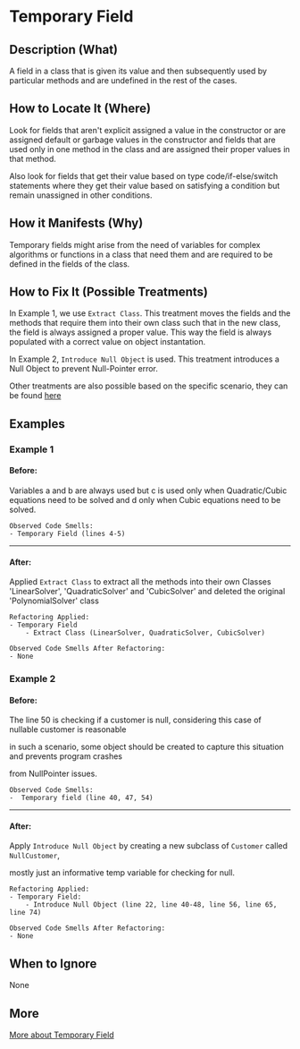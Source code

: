 # Temporary Field

## Description (What)

A field in a class that is given its value and then subsequently used by particular methods and are undefined in the rest of the cases.

## How to Locate It (Where)

Look for fields that aren't explicit assigned a value in the constructor or are assigned default or garbage values in the constructor and fields that are used only in one method in the class and are assigned their proper values in that method.

Also look for fields that get their value based on type code/if-else/switch statements where they get their value based on satisfying a condition but remain unassigned in other conditions.

## How it Manifests (Why)

Temporary fields might arise from the need of variables for complex algorithms or functions in a class that need them and are required to be defined in the fields of the class.

## How to Fix It (Possible Treatments)

In Example 1, we use `Extract Class`. This treatment moves the fields and the methods that require them into their own class such that in the new class, the field is always assigned a proper value. This way the field is always populated with a correct value on object instantation.

In Example 2, `Introduce Null Object` is used. This treatment introduces a Null Object to prevent Null-Pointer error.

Other treatments are also possible based on the specific scenario, they can be found [here](https://refactoring.guru/smells/temporary-field#:~:text=Treatment)

## Examples

### Example 1

#### Before:

Variables a and b are always used but c is used only when Quadratic/Cubic equations need to be solved and d only when Cubic equations need to be solved.

```
Observed Code Smells:
- Temporary Field (lines 4-5)
```

---

#### After:

Applied `Extract Class` to extract all the methods into their own Classes 'LinearSolver', 'QuadraticSolver' and 'CubicSolver' and deleted the original 'PolynomialSolver' class

```
Refactoring Applied:
- Temporary Field
    - Extract Class (LinearSolver, QuadraticSolver, CubicSolver)
```

```
Observed Code Smells After Refactoring:
- None
```

### Example 2

#### Before:

The line 50 is checking if a customer is null, considering this case of nullable customer is reasonable

in such a scenario, some object should be created to capture this situation and prevents program crashes

from NullPointer issues.

```
Observed Code Smells:
-  Temporary field (line 40, 47, 54)
```

---

#### After:

Apply `Introduce Null Object` by creating a new subclass of `Customer` called `NullCustomer`,

mostly just an informative temp variable for checking for null.

```
Refactoring Applied:
- Temporary Field:
    - Introduce Null Object (line 22, line 40-48, line 56, line 65, line 74)
```

```
Observed Code Smells After Refactoring:
- None
```

## When to Ignore

None

## More

[More about Temporary Field](https://refactoring.guru/smells/temporary-field)
